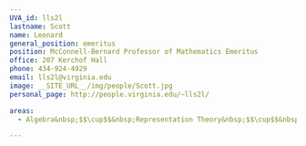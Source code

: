 ```yaml
---
UVA_id: lls2l
lastname: Scott
name: Leonard
general_position: emeritus
position: McConnell-Bernard Professor of Mathematics Emeritus
office: 207 Kerchof Hall
phone: 434-924-4929
email: lls2l@virginia.edu
image: __SITE_URL__/img/people/Scott.jpg
personal_page: http://people.virginia.edu/~lls2l/

areas:
  - Algebra&nbsp;$$\cup$$&nbsp;Representation Theory&nbsp;$$\cup$$&nbsp;Number Theory

---
```

